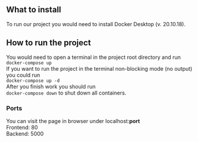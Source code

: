## What to install

To run our project you would need to install Docker Desktop (v. 20.10.18).

## How to run the project

You would need to open a terminal in the project root directory and run \
`docker-compose up` \
If you want to run the project in the terminal non-blocking mode (no output) you could run \
`docker-compose up -d` \
After you finish work you should run \
`docker-compose down` to shut down all containers.

### Ports

You can visit the page in browser under localhost:**port** \
Frontend: 80 \
Backend: 5000 
